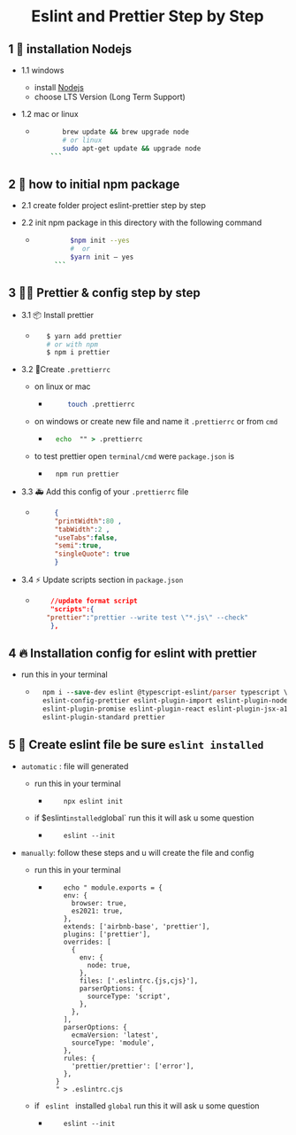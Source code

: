 
<div align="center">

<h1> Eslint and Prettier Step by Step </h1>
</div>

## 1  🎨 installation Nodejs

- 1.1 windows
  - install <a href="https://nodejs.org/en" />Nodejs</a>
  - choose LTS Version (Long Term Support)

- 1.2 mac or linux

  - ```bash
           brew update && brew upgrade node
           # or linux
           sudo apt-get update && upgrade node
        ```

## 2  🎇 how to initial npm package

- 2.1  create folder project eslint-prettier step by step

- 2.2  init npm package in this directory with the following command

  - ```bash
             $npm init --yes
             #  or 
             $yarn init — yes
         ```

## 3 🐱‍🚀 Prettier & config step by step

- 3.1 📦 Install prettier

  - ```bash
       $ yarn add prettier
       # or with npm
       $ npm i prettier
       ```

- 3.2 🌴Create `.prettierrc`
  - on linux or mac

    - ```bash
           touch .prettierrc
       ```

  - on windows or create new file and name it `.prettierrc` or from `cmd`

    - ```cmd
        echo  "" > .prettierrc
        ```

  - to test prettier open `terminal/cmd` were `package.json` is

    - ```cmd
        npm run prettier
        ```

- 3.3 🚑 Add this config of your `.prettierrc` file

  - ```json
         {
         "printWidth":80 ,
         "tabWidth":2 ,
         "useTabs":false,
         "semi":true,
         "singleQuote": true
         }
       ```

- 3.4 ⚡ Update scripts section in `package.json`

  - ```json
        //update format script
        "scripts":{
       "prettier":"prettier --write test \"*.js\" --check"
        },
     ```

## 4 🔥 Installation config for eslint with prettier

- run this in your terminal

  - ```ps
      npm i --save-dev eslint @typescript-eslint/parser typescript \
      eslint-config-prettier eslint-plugin-import eslint-plugin-node \
      eslint-plugin-promise eslint-plugin-react eslint-plugin-jsx-a11y \
      eslint-plugin-standard prettier
      ```

## 5 🚀 Create eslint file be sure `eslint installed`

- `automatic` : file will generated

  - run this in your terminal

    - ```shell
          npx eslint init
        ```

  - if  $eslint` installed `global` run this it will ask u some question

    - ```ps
          eslint --init
       ```

- `manually`: follow these steps and u will create the file and config
  - run this in your terminal

    - ```shell
          echo " module.exports = {
          env: {
            browser: true,
            es2021: true,
          },
          extends: ['airbnb-base', 'prettier'],
          plugins: ['prettier'],
          overrides: [
            {
              env: {
                node: true,
              },
              files: ['.eslintrc.{js,cjs}'],
              parserOptions: {
                sourceType: 'script',
              },
            },
          ],
          parserOptions: {
            ecmaVersion: 'latest',
            sourceType: 'module',
          },
          rules: {
            'prettier/prettier': ['error'],
          },
        }
        " > .eslintrc.cjs
       ```

  - if  <code> eslint </code> installed `global` run this it will ask u some question

    - ```ps
          eslint --init
      ```
